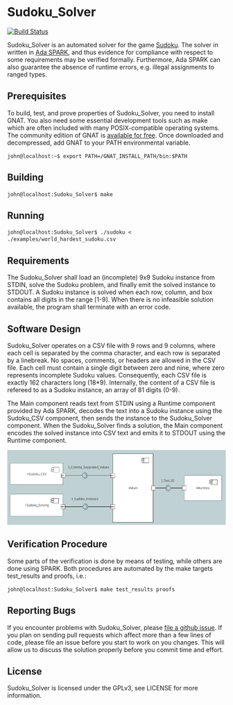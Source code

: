 # Sudoku_Solver
[![Build Status](https://travis-ci.org/john-tornblom/Sudoku_Solver.svg?branch=master)](https://travis-ci.org/john-tornblom/Sudoku_Solver)

Sudoku_Solver is an automated solver for the game
[Sudoku](https://en.wikipedia.org/wiki/Sudoku).
The solver in written in
[Ada SPARK](https://en.wikipedia.org/wiki/SPARK_(programming_language)),
and thus evidence for compliance with respect to some requirements may be
verified formally. Furthermore, Ada SPARK can also guarantee the absence of
runtime errors, e.g. illegal assignments to ranged types.


## Prerequisites
To build, test, and prove properties of Sudoku_Solver, you need to install
GNAT. You also need some essential development tools such as make which are
often included with many POSIX-compatible operating systems. The community
edition of GNAT is [available for free](https://www.adacore.com/download).
Once downloaded and decompressed, add GNAT to your PATH environmental
variable.

```console
john@localhost:~$ export PATH=/GNAT_INSTALL_PATH/bin:$PATH
```

## Building
```console
john@localhost:Sudoku_Solver$ make
```

## Running
```console
john@localhost:Sudoku_Solver$ ./sudoku < ./examples/world_hardest_sudoku.csv
```

## Requirements
The Sudoku_Solver shall load an (incomplete) 9x9 Sudoku instance from STDIN,
solve the Sudoku problem, and finally emit the solved instance to STDOUT.
A Sudoku instance is solved when each row, column, and box contains all digits
in the range [1-9]. When there is no infeasible solution available, the program
shall terminate with an error code.

## Software Design
Sudoku_Solver operates on a CSV file with 9 rows and 9 columns, where each cell
is separated by the comma character, and each row is separated by a linebreak.
No spaces, comments, or headers are allowed in the CSV file. Each cell must
contain a single digit between zero and nine, where zero represents incomplete
Sudoku values. Consequently, each CSV file is exactly 162 characters long (18*9).
Internally, the content of a CSV file is refereed to as a Sudoku instance,
an array of 81 digits (0-9).

The Main component reads text from STDIN using a Runtime component provided by
Ada SPARK, decodes the text into a Sudoku instance using the Sudoku_CSV component,
then sends the instance to the Sudoku_Solver component. When the Sudoku_Solver
finds a solution, the Main component encodes the solved instance into CSV text
and emits it to STDOUT using the Runtime component.

![Software Design](img/sw_design.png)

## Verification Procedure
Some parts of the verification is done by means of testing, while others are
done using SPARK. Both procedures are automated by the make targets test_results
and proofs, i.e.:
```console
john@localhost:Sudoku_Solver$ make test_results proofs
```

## Reporting Bugs
If you encounter problems with Sudoku_Solver, please
[file a github issue](https://github.com/john-tornblom/Sudoku_Solver/issues/new).
If you plan on sending pull requests which affect more than a few lines of code,
please file an issue before you start to work on you changes. This will allow us
to discuss the solution properly before you commit time and effort.

## License
Sudoku_Solver is licensed under the GPLv3, see LICENSE for more information.
